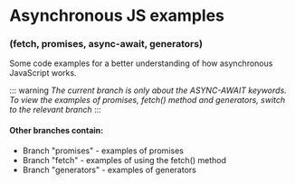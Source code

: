 # Asynchronous JS examples
### (fetch, promises, async-await, generators)

Some code examples for a better understanding of how asynchronous JavaScript works. 

::: warning
*The current branch is only about the ASYNC-AWAIT keywords.
To view the examples of promises, fetch() method and generators, switch to the relevant branch*
:::

#### Other branches contain:
* Branch "promises" - examples of promises
* Branch "fetch" - examples of using the fetch() method
* Branch "generators" - examples of generators

